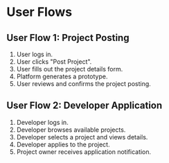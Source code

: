 # User Flows

## User Flow 1: Project Posting

1. User logs in.
2. User clicks "Post Project".
3. User fills out the project details form.
4. Platform generates a prototype.
5. User reviews and confirms the project posting.

## User Flow 2: Developer Application

1. Developer logs in.
2. Developer browses available projects.
3. Developer selects a project and views details.
4. Developer applies to the project.
5. Project owner receives application notification.
